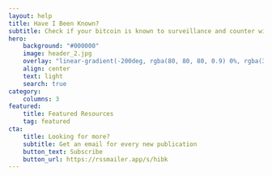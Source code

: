 ```yaml
---
layout: help
title: Have I Been Known?
subtitle: Check if your bitcoin is known to surveillance and counter with obfuscation \#fucKYC
hero:
    background: "#000000"
    image: header_2.jpg
    overlay: "linear-gradient(-200deg, rgba(80, 80, 80, 0.9) 0%, rgba(37, 37, 37, 0.9) 53%, rgba(0, 0, 0, 0.9) 100%)"
    align: center
    text: light
    search: true
category:
    columns: 3
featured:
    title: Featured Resources
    tag: featured
cta:
    title: Looking for more?
    subtitle: Get an email for every new publication
    button_text: Subscribe  
    button_url: https://rssmailer.app/s/hibk      
---
```

